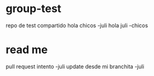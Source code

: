 # group-test
repo de test compartido
 hola chicos -juli
 hola juli -chicos
 
# read me
pull request intento -juli
update desde mi branchita -juli
